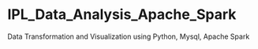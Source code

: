 # IPL_Data_Analysis_Apache_Spark
Data Transformation and Visualization using Python, Mysql, Apache Spark 
